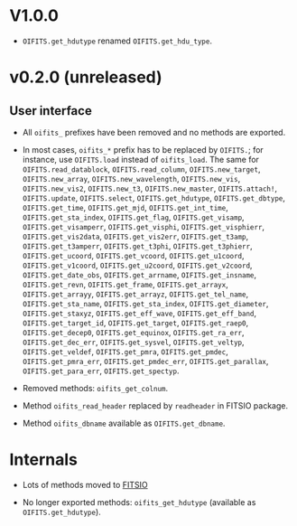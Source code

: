 # V1.0.0

- `OIFITS.get_hdutype` renamed `OIFITS.get_hdu_type`.


# v0.2.0 (unreleased)

## User interface

 - All `oifits_` prefixes have been removed and no methods are exported.

 - In most cases, `oifits_*` prefix has to be replaced by `OIFITS.`; for
   instance, use `OIFITS.load` instead of `oifits_load`.  The same for
   `OIFITS.read_datablock`, `OIFITS.read_column`, `OIFITS.new_target`,
   `OIFITS.new_array`, `OIFITS.new_wavelength`, `OIFITS.new_vis`,
   `OIFITS.new_vis2`, `OIFITS.new_t3`, `OIFITS.new_master`,
   `OIFITS.attach!`, `OIFITS.update`, `OIFITS.select`,
   `OIFITS.get_hdutype`, `OIFITS.get_dbtype`, `OIFITS.get_time`,
   `OIFITS.get_mjd`, `OIFITS.get_int_time`, `OIFITS.get_sta_index`,
   `OIFITS.get_flag`, `OIFITS.get_visamp`, `OIFITS.get_visamperr`,
   `OIFITS.get_visphi`, `OIFITS.get_visphierr`, `OIFITS.get_vis2data`,
   `OIFITS.get_vis2err`, `OIFITS.get_t3amp`, `OIFITS.get_t3amperr`,
   `OIFITS.get_t3phi`, `OIFITS.get_t3phierr`, `OIFITS.get_ucoord`,
   `OIFITS.get_vcoord`, `OIFITS.get_u1coord`, `OIFITS.get_v1coord`,
   `OIFITS.get_u2coord`, `OIFITS.get_v2coord`, `OIFITS.get_date_obs`,
   `OIFITS.get_arrname`, `OIFITS.get_insname`, `OIFITS.get_revn`,
   `OIFITS.get_frame`, `OIFITS.get_arrayx`, `OIFITS.get_arrayy`,
   `OIFITS.get_arrayz`, `OIFITS.get_tel_name`, `OIFITS.get_sta_name`,
   `OIFITS.get_sta_index`, `OIFITS.get_diameter`, `OIFITS.get_staxyz`,
   `OIFITS.get_eff_wave`, `OIFITS.get_eff_band`, `OIFITS.get_target_id`,
   `OIFITS.get_target`, `OIFITS.get_raep0`, `OIFITS.get_decep0`,
   `OIFITS.get_equinox`, `OIFITS.get_ra_err`, `OIFITS.get_dec_err`,
   `OIFITS.get_sysvel`, `OIFITS.get_veltyp`, `OIFITS.get_veldef`,
   `OIFITS.get_pmra`, `OIFITS.get_pmdec`, `OIFITS.get_pmra_err`,
   `OIFITS.get_pmdec_err`, `OIFITS.get_parallax`, `OIFITS.get_para_err`,
   `OIFITS.get_spectyp`.

 - Removed methods: `oifits_get_colnum`.

 - Method `oifits_read_header` replaced by `readheader` in FITSIO package.

 - Method `oifits_dbname` available as `OIFITS.get_dbname`.


# Internals

 - Lots of methods moved to [FITSIO](https://github.com/JuliaAstro/FITSIO.jl)

 - No longer exported methods: `oifits_get_hdutype` (available as `OIFITS.get_hdutype`).
